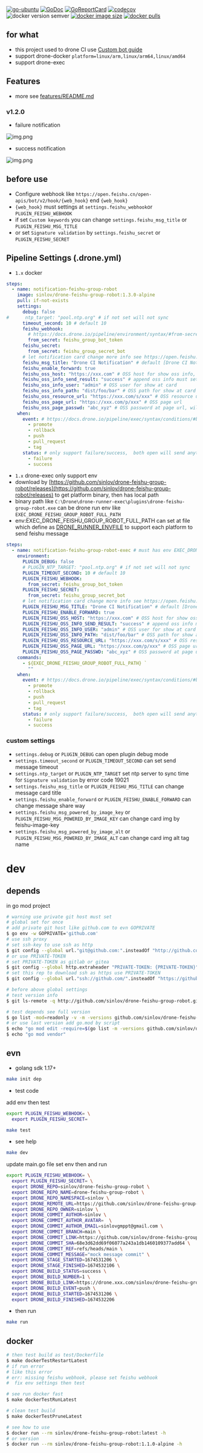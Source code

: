[![go-ubuntu](https://github.com/sinlov/drone-feishu-group-robot/workflows/go-ubuntu/badge.svg?branch=main)](https://github.com/sinlov/drone-feishu-group-robot/actions)
[![GoDoc](https://godoc.org/github.com/sinlov/drone-feishu-group-robot?status.png)](https://godoc.org/github.com/sinlov/drone-feishu-group-robot/)
[![GoReportCard](https://goreportcard.com/badge/github.com/sinlov/drone-feishu-group-robot)](https://goreportcard.com/report/github.com/sinlov/drone-feishu-group-robot)
[![codecov](https://codecov.io/gh/sinlov/drone-feishu-group-robot/branch/main/graph/badge.svg)](https://codecov.io/gh/sinlov/drone-feishu-group-robot)
![docker version semver](https://img.shields.io/docker/v/sinlov/drone-feishu-group-robot?sort=semver)
[![docker image size](https://img.shields.io/docker/image-size/sinlov/drone-feishu-group-robot)](https://hub.docker.com/r/sinlov/drone-feishu-group-robot)
[![docker pulls](https://img.shields.io/docker/pulls/sinlov/drone-feishu-group-robot)](https://hub.docker.com/r/sinlov/drone-feishu-group-robot/tags?page=1&ordering=last_updated)

## for what

- this project used to drone CI use [Custom bot guide](https://open.feishu.cn/document/ukTMukTMukTM/ucTM5YjL3ETO24yNxkjN?lang=en-US)
- support drone-docker `platform=linux/arm,linux/arm64,linux/amd64`
- support drone-exec

## Features

- more see [features/README.md](features/README.md)

### v1.2.0

- failure notification

![img.png](features/release-v1.2.0/img-v1.2.0-failure.png)

- success notification

![img.png](features/release-v1.2.0/img-v1.2.0-success.png)

## before use

- Configure webhook like `https://open.feishu.cn/open-apis/bot/v2/hook/{web_hook}` end `{web_hook}`
- `{web_hook}` must settings at `settings.feishu_webhook`or `PLUGIN_FEISHU_WEBHOOK`
- if set `Custom keywords` you can change `settings.feishu_msg_title` or `PLUGIN_FEISHU_MSG_TITLE`
- or set `Signature validation` by `settings.feishu_secret` or `PLUGIN_FEISHU_SECRET`

## Pipeline Settings (.drone.yml)

- `1.x` docker

```yaml
steps:
  - name: notification-feishu-group-robot
    image: sinlov/drone-feishu-group-robot:1.3.0-alpine
    pull: if-not-exists
    settings:
      debug: false
#      ntp_target: "pool.ntp.org" # if not set will not sync
      timeout_second: 10 # default 10
      feishu_webhook:
        # https://docs.drone.io/pipeline/environment/syntax/#from-secrets
        from_secret: feishu_group_bot_token
      feishu_secret:
        from_secret: feishu_group_secret_bot
      # let notification card change more info see https://open.feishu.cn/document/ukTMukTMukTM/uAjNwUjLwYDM14CM2ATN
      feishu_msg_title: "Drone CI Notification" # default [Drone CI Notification]
      feishu_enable_forward: true
      feishu_oss_host: "https://xxx.com" # OSS host for show oss info, if empty will not show oss info
      feishu_oss_info_send_result: "success" # append oss info must set success
      feishu_oss_info_user: "admin" # OSS user for show at card
      feishu_oss_info_path: "dist/foo/bar" # OSS path for show at card
      feishu_oss_resource_url: "https://xxx.com/s/xxx" # OSS resource url
      feishu_oss_page_url: "https://xxx.com/p/xxx" # OSS page url
      feishu_oss_page_passwd: "abc_xyz" # OSS password at page url, will hide PLUGIN_FEISHU_OSS_RESOURCE_URL when PAGE_PASSWD not empty 
    when:
      event: # https://docs.drone.io/pipeline/exec/syntax/conditions/#by-event
        - promote
        - rollback
        - push
        - pull_request
        - tag
      status: # only support failure/success,  both open will send anything
        - failure
        - success
```

- `1.x` drone-exec only support env
- download by [https://github.com/sinlov/drone-feishu-group-robot/releases](https://github.com/sinlov/drone-feishu-group-robot/releases) to get platform binary, then has local path
- binary path like `C:\Drone\drone-runner-exec\plugins\drone-feishu-group-robot.exe` can be drone run env like `EXEC_DRONE_FEISHU_GROUP_ROBOT_FULL_PATH`
- env:EXEC_DRONE_FEISHU_GROUP_ROBOT_FULL_PATH can set at file which define as [DRONE_RUNNER_ENVFILE](https://docs.drone.io/runner/exec/configuration/reference/drone-runner-envfile/) to support each platform to send feishu message

```yaml
steps:
  - name: notification-feishu-group-robot-exec # must has env EXEC_DRONE_FEISHU_GROUP_ROBOT_FULL_PATH and exec tools
    environment:
      PLUGIN_DEBUG: false
      # PLUGIN_NTP_TARGET: "pool.ntp.org" # if not set will not sync
      PLUGIN_TIMEOUT_SECOND: 10 # default 10
      PLUGIN_FEISHU_WEBHOOK:
        from_secret: feishu_group_bot_token
      PLUGIN_FEISHU_SECRET:
        from_secret: feishu_group_secret_bot
      # let notification card change more info see https://open.feishu.cn/document/ukTMukTMukTM/uAjNwUjLwYDM14CM2ATN
      PLUGIN_FEISHU_MSG_TITLE: "Drone CI Notification" # default [Drone CI Notification]
      PLUGIN_FEISHU_ENABLE_FORWARD: true
      PLUGIN_FEISHU_OSS_HOST: "https://xxx.com" # OSS host for show oss info, if empty will not show oss info
      PLUGIN_FEISHU_OSS_INFO_SEND_RESULT: "success" # append oss info must set success 
      PLUGIN_FEISHU_OSS_INFO_USER: "admin" # OSS user for show at card
      PLUGIN_FEISHU_OSS_INFO_PATH: "dist/foo/bar" # OSS path for show at card 
      PLUGIN_FEISHU_OSS_RESOURCE_URL: "https://xxx.com/s/xxx" # OSS resource url
      PLUGIN_FEISHU_OSS_PAGE_URL: "https://xxx.com/p/xxx" # OSS page url
      PLUGIN_FEISHU_OSS_PAGE_PASSWD: "abc_xyz" # OSS password at page url, will hide PLUGIN_FEISHU_OSS_RESOURCE_URL when PAGE_PASSWD not empty
    commands:
      - ${EXEC_DRONE_FEISHU_GROUP_ROBOT_FULL_PATH} `
        ""
    when:
      event: # https://docs.drone.io/pipeline/exec/syntax/conditions/#by-event
        - promote
        - rollback
        - push
        - pull_request
        - tag
      status: # only support failure/success,  both open will send anything
        - failure
        - success
```

### custom settings

- `settings.debug` or `PLUGIN_DEBUG` can open plugin debug mode
- `settings.timeout_second` or `PLUGIN_TIMEOUT_SECOND` can set send message timeout
- `settings.ntp_target` or `PLUGIN_NTP_TARGET` set ntp server to sync time for `Signature validation` by error code 19021
- `settings.feishu_msg_title` or `PLUGIN_FEISHU_MSG_TITLE` can change message card title
- `settings.feishu_enable_forward` or `PLUGIN_FEISHU_ENABLE_FORWARD` can change message share way
- `settings.feishu_msg_powered_by_image_key` or `PLUGIN_FEISHU_MSG_POWERED_BY_IMAGE_KEY` can change card img by feishu-image-key
- `settings.feishu_msg_powered_by_image_alt` or `PLUGIN_FEISHU_MSG_POWERED_BY_IMAGE_ALT` can change card img alt tag name

# dev

## depends

in go mod project

```bash
# warning use private git host must set
# global set for once
# add private git host like github.com to evn GOPRIVATE
$ go env -w GOPRIVATE='github.com'
# use ssh proxy
# set ssh-key to use ssh as http
$ git config --global url."git@github.com:".insteadOf "http://github.com/"
# or use PRIVATE-TOKEN
# set PRIVATE-TOKEN as gitlab or gitea
$ git config --global http.extraheader "PRIVATE-TOKEN: {PRIVATE-TOKEN}"
# set this rep to download ssh as https use PRIVATE-TOKEN
$ git config --global url."ssh://github.com/".insteadOf "https://github.com/"

# before above global settings
# test version info
$ git ls-remote -q http://github.com/sinlov/drone-feishu-group-robot.git

# test depends see full version
$ go list -mod=readonly -v -m -versions github.com/sinlov/drone-feishu-group-robot
# or use last version add go.mod by script
$ echo "go mod edit -require=$(go list -m -versions github.com/sinlov/drone-feishu-group-robot | awk '{print $1 "@" $NF}')"
$ echo "go mod vendor"
```

## evn

- golang sdk 1.17+

```bash
make init dep
```

- test code

add env then test

```bash
export PLUGIN_FEISHU_WEBHOOK= \
  export PLUGIN_FEISHU_SECRET=
```

```bash
make test
```

- see help

```bash
make dev
```

update main.go file set env then and run

```bash
export PLUGIN_FEISHU_WEBHOOK= \
  export PLUGIN_FEISHU_SECRET= \
  export DRONE_REPO=sinlov/drone-feishu-group-robot \
  export DRONE_REPO_NAME=drone-feishu-group-robot \
  export DRONE_REPO_NAMESPACE=sinlov \
  export DRONE_REMOTE_URL=https://github.com/sinlov/drone-feishu-group-robot \
  export DRONE_REPO_OWNER=sinlov \
  export DRONE_COMMIT_AUTHOR=sinlov \
  export DRONE_COMMIT_AUTHOR_AVATAR=  \
  export DRONE_COMMIT_AUTHOR_EMAIL=sinlovgmppt@gmail.com \
  export DRONE_COMMIT_BRANCH=main \
  export DRONE_COMMIT_LINK=https://github.com/sinlov/drone-feishu-group-robot/commit/68e3d62dd69f06077a243a1db1460109377add64 \
  export DRONE_COMMIT_SHA=68e3d62dd69f06077a243a1db1460109377add64 \
  export DRONE_COMMIT_REF=refs/heads/main \
  export DRONE_COMMIT_MESSAGE="mock message commit" \
  export DRONE_STAGE_STARTED=1674531206 \
  export DRONE_STAGE_FINISHED=1674532106 \
  export DRONE_BUILD_STATUS=success \
  export DRONE_BUILD_NUMBER=1 \
  export DRONE_BUILD_LINK=https://drone.xxx.com/sinlov/drone-feishu-group-robot/1 \
  export DRONE_BUILD_EVENT=push \
  export DRONE_BUILD_STARTED=1674531206 \
  export DRONE_BUILD_FINISHED=1674532206
```

- then run

```bash
make run
```

## docker

```bash
# then test build as test/Dockerfile
$ make dockerTestRestartLatest
# if run error
# like this error
# err: missing feishu webhook, please set feishu webhook
#  fix env settings then test

# see run docker fast
$ make dockerTestRunLatest

# clean test build
$ make dockerTestPruneLatest

# see how to use
$ docker run --rm sinlov/drone-feishu-group-robot:latest -h
# or version
$ docker run --rm sinlov/drone-feishu-group-robot:1.1.0-alpine -h
```
